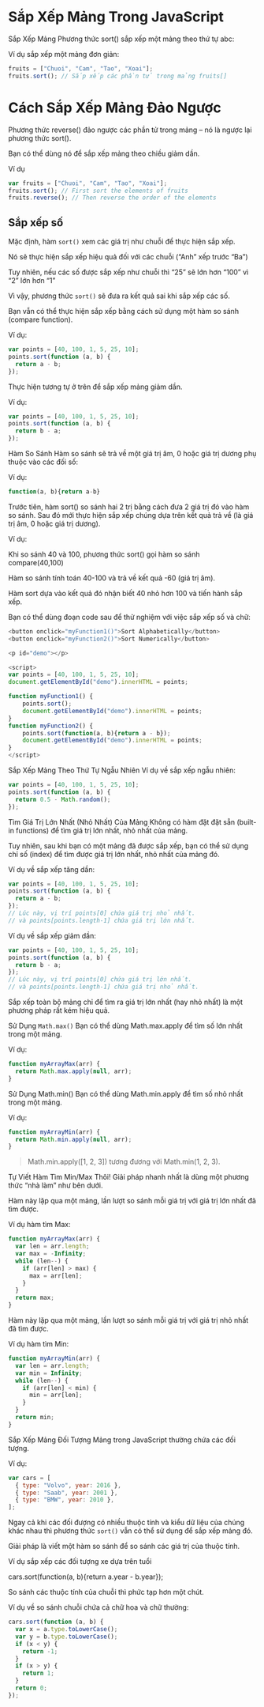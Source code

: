 # Sắp Xếp Mảng Trong JavaScript

Sắp Xếp Mảng
Phương thức sort() sắp xếp một mảng theo thứ tự abc:

Ví dụ sắp xếp một mảng đơn giản:

```js
fruits = ["Chuoi", "Cam", "Tao", "Xoai"];
fruits.sort(); // Sắp xếp các phần tử trong mảng fruits[]
```

# Cách Sắp Xếp Mảng Đảo Ngược

Phương thức reverse() đảo ngược các phần tử trong mảng – nó là ngược lại phương thức sort().

Bạn có thể dùng nó để sắp xếp mảng theo chiều giảm dần.

Ví dụ

```js
var fruits = ["Chuoi", "Cam", "Tao", "Xoai"];
fruits.sort(); // First sort the elements of fruits
fruits.reverse(); // Then reverse the order of the elements
```

## Sắp xếp số

Mặc định, hàm `sort()` xem các giá trị như chuỗi để thực hiện sắp xếp.

Nó sẽ thực hiện sắp xếp hiệu quả đối với các chuỗi (“Anh” xếp trước “Ba”)

Tuy nhiên, nếu các số được sắp xếp như chuỗi thì “25” sẽ lớn hơn “100” vì “2” lớn hơn “1”

Vì vậy, phương thức `sort()` sẽ đưa ra kết quả sai khi sắp xếp các số.

Bạn vẫn có thể thực hiện sắp xếp bằng cách sử dụng một hàm so sánh (compare function).

Ví dụ:

```js
var points = [40, 100, 1, 5, 25, 10];
points.sort(function (a, b) {
  return a - b;
});
```

Thực hiện tương tự ở trên để sắp xếp mảng giảm dần.

Ví dụ:

```js
var points = [40, 100, 1, 5, 25, 10];
points.sort(function (a, b) {
  return b - a;
});
```

Hàm So Sánh
Hàm so sánh sẽ trả về một giá trị âm, 0 hoặc giá trị dương phụ thuộc vào các đối số:

Ví dụ:

```js
function(a, b){return a-b}
```

Trước tiên, hàm sort() so sánh hai 2 trị bằng cách đưa 2 giá trị đó vào hàm so sánh. Sau đó mới thực hiện sắp xếp chúng dựa trên kết quả trả về (là giá trị âm, 0 hoặc giá trị dương).

Ví dụ:

Khi so sánh 40 và 100, phương thức sort() gọi hàm so sánh compare(40,100)

Hàm so sánh tính toán 40-100 và trả về kết quả -60 (giá trị âm).

Hàm sort dựa vào kết quả đó nhận biết 40 nhỏ hơn 100 và tiến hành sắp xếp.

Bạn có thể dùng đoạn code sau để thử nghiệm với việc sắp xếp số và chữ:

```js
<button onclick="myFunction1()">Sort Alphabetically</button>
<button onclick="myFunction2()">Sort Numerically</button>

<p id="demo"></p>

<script>
var points = [40, 100, 1, 5, 25, 10];
document.getElementById("demo").innerHTML = points;

function myFunction1() {
    points.sort();
    document.getElementById("demo").innerHTML = points;
}
function myFunction2() {
    points.sort(function(a, b){return a - b});
    document.getElementById("demo").innerHTML = points;
}
</script>
```

Sắp Xếp Mảng Theo Thứ Tự Ngẫu Nhiên
Ví dụ về sắp xếp ngẫu nhiên:

```js
var points = [40, 100, 1, 5, 25, 10];
points.sort(function (a, b) {
  return 0.5 - Math.random();
});
```

Tìm Giá Trị Lớn Nhất (Nhỏ Nhất) Của Mảng
Không có hàm đặt đặt sẵn (built-in functions) để tìm giá trị lớn nhất, nhỏ nhất của mảng.

Tuy nhiên, sau khi bạn có một mảng đã được sắp xếp, bạn có thể sử dụng chỉ số (index) để tìm được giá trị lớn nhất, nhỏ nhất của mảng đó.

Ví dụ về sắp xếp tăng dần:

```js
var points = [40, 100, 1, 5, 25, 10];
points.sort(function (a, b) {
  return a - b;
});
// Lúc này, vị trí points[0] chứa giá trị nhỏ nhất.
// và points[points.length-1] chứa giá trị lớn nhất.
```

Ví dụ về sắp xếp giảm dần:

```js
var points = [40, 100, 1, 5, 25, 10];
points.sort(function (a, b) {
  return b - a;
});
// Lúc này, vị trí points[0] chứa giá trị lớn nhất.
// và points[points.length-1] chứa giá trị nhỏ nhất.
```

Sắp xếp toàn bộ mảng chỉ để tìm ra giá trị lớn nhất (hay nhỏ nhất) là
một phương pháp rất kém hiệu quả.

Sử Dụng `Math.max()`
Bạn có thể dùng Math.max.apply để tìm số lớn nhất trong một mảng.

Ví dụ:

```js
function myArrayMax(arr) {
  return Math.max.apply(null, arr);
}
```

Sử Dụng Math.min()
Bạn có thể dùng Math.min.apply để tìm số nhỏ nhất trong một mảng.

Ví dụ:

```js
function myArrayMin(arr) {
  return Math.min.apply(null, arr);
}
```

> Math.min.apply([1, 2, 3]) tương đương với Math.min(1, 2, 3).

Tự Viết Hàm Tìm Min/Max Thôi!
Giải pháp nhanh nhất là dùng một phương thức “nhà làm” như bên dưới.

Hàm này lặp qua một mảng, lần lượt so sánh mỗi giá trị với giá trị lớn nhất đã tìm được.

Ví dụ hàm tìm Max:

```js
function myArrayMax(arr) {
  var len = arr.length;
  var max = -Infinity;
  while (len--) {
    if (arr[len] > max) {
      max = arr[len];
    }
  }
  return max;
}
```

Hàm này lặp qua một mảng, lần lượt so sánh mỗi giá trị với giá trị nhỏ nhất đã tìm được.

Ví dụ hàm tìm Min:

```js
function myArrayMin(arr) {
  var len = arr.length;
  var min = Infinity;
  while (len--) {
    if (arr[len] < min) {
      min = arr[len];
    }
  }
  return min;
}
```

Sắp Xếp Mảng Đối Tượng
Mảng trong JavaScript thường chứa các đối tượng.

Ví dụ:

```js
var cars = [
  { type: "Volvo", year: 2016 },
  { type: "Saab", year: 2001 },
  { type: "BMW", year: 2010 },
];
```

Ngay cả khi các đối đượng có nhiều thuộc tính và kiểu dữ liệu của chúng khác nhau thì phương thức `sort()` vẫn có thể sử dụng để sắp xếp mảng đó.

Giải pháp là viết một hàm so sánh để so sánh các giá trị của thuộc tính.

Ví dụ sắp xếp các đối tượng xe dựa trên tuổi

cars.sort(function(a, b){return a.year - b.year});

So sánh các thuộc tính của chuỗi thì phức tạp hơn một chút.

Ví dụ về so sánh chuỗi chứa cả chữ hoa và chữ thường:

```js
cars.sort(function (a, b) {
  var x = a.type.toLowerCase();
  var y = b.type.toLowerCase();
  if (x < y) {
    return -1;
  }
  if (x > y) {
    return 1;
  }
  return 0;
});
```
